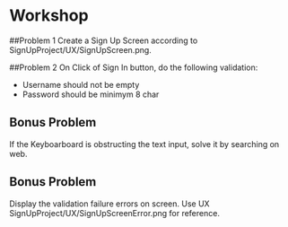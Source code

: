 # Workshop

##Problem 1
Create a Sign Up Screen according to SignUpProject/UX/SignUpScreen.png. 

##Problem 2
On Click of Sign In button, do the following validation:
* Username should not be empty
* Password should be minimym 8 char

## Bonus Problem
If the Keyboarboard is obstructing the text input, solve it by searching on web.

## Bonus Problem
Display the validation failure errors on screen. Use UX SignUpProject/UX/SignUpScreenError.png for reference.




